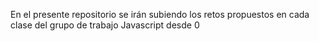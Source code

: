 
En el presente repositorio se irán subiendo los retos propuestos en cada clase del grupo de trabajo Javascript desde 0
